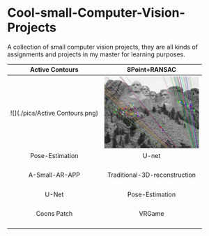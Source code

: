 # Cool-small-Computer-Vision-Projects
A collection of small computer vision projects, they are all kinds of assignments and projects in my master for learning purposes.

| Active Contours               |  8Point+RANSAC |
:------------------------------:|:-------------------------:
![](./pics/Active Contours.png) |  ![](./pics/8Point+RANSAC.png)
| Pose-Estimation |  U-net|
![]()  |  ![]()
| A-Small-AR-APP        |  Traditional-3D-reconstruction |
![]()  |  ![]()
| U-Net       |  Pose-Estimation |
![]()  |  ![]()
| Coons Patch     |  VRGame |
![]()  |  ![]()
